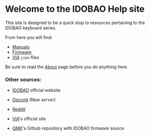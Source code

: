 ---
---

# Welcome to the IDOBAO Help site

This site is designed to be a quick stop to resources pertaining to the IDOBAO keyboard series.

From here you will find:
  * [<i class="fas fa-book"></i> Manuals](/manuals/)
  * [<i class="fas fa-microchip"></i> Firmware](/firmware/)
  * [<i class="fas fa-code"></i> VIA](/via/) `json` files

Be sure to read the [About](about.html) page before you do anything here.  

### Other sources:
  * [<i class="fas fa-keyboard"></i> IDOBAO](https://idobao.net) official website
  * [<i class="fab fa-discord"></i> Discord](https://discord.gg/asgKBYJUNA) *(New server)*
  * [<i class="fab fa-reddit"></i> Reddit](https://www.reddit.com/r/IDOBAO/)


  * [<i class="fas fa-code"></i> VIA](https://www.caniusevia.com/)'s official site
  * [<i class="fab fa-github"></i> QMK](https://github.com/qmk/qmk_firmware/tree/master/keyboards/idobao)'s Github repository with IDOBAO firmware source
